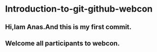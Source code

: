 # Introduction-to-git-github-webcon

## Hi,Iam Anas.And this is my first commit.

## Welcome all participants to webcon.